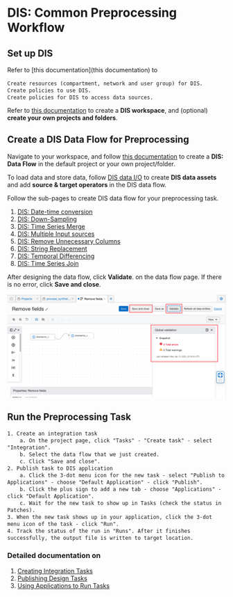 # DIS: Common Preprocessing Workflow

## Set up DIS


Refer to [this documentation](this documentation) to

```
Create resources (compartment, network and user group) for DIS.
Create policies to use DIS.
Create policies for DIS to access data sources.
```

Refer to [this documentation](https://docs.oracle.com/en-us/iaas/data-integration/using/workspaces.htm) to create a <b>DIS workspace</b>, and (optional) <b>create your own projects and folders</b>.

## Create a DIS Data Flow for Preprocessing


Navigate to your workspace, and follow [this documentation](https://docs.oracle.com/en-us/iaas/data-integration/using/data-flows.htm#creating-a-data-flow) to create a <b>DIS: Data Flow</b> in the default project or your own project/folder.

To load data and store data, follow [DIS data I/O](https://confluence.oci.oraclecorp.com/pages/viewpage.action?pageId=1594657765) to create <b>DIS data assets</b> and add <b>source & target operators</b> in the DIS data flow.

Follow the sub-pages to create DIS data flow for your preprocessing task.

1. [DIS: Date-time conversion](./date_time_conversion.md)
2. [DIS: Down-Sampling](downsampling.md)
3. [DIS: Time Series Merge](./time_series_merge.md) 
4. [DIS: Multiple Input sources](./Multiple_input_sources.md) 
5. [DIS: Remove Unnecessary Columns](./Remove_unnecessary_columns.md)
6. [DIS: String Replacement](string_replacement.md)
7. [DIS: Temporal Differencing](./Temporal_differencing.md) 
8. [DIS: Time Series Join](./time_series_join.md)


After designing the data flow, click <b>Validate</b>. on the data flow page. If there is no error, click <b>Save and close</b>. <br>

![image info](./utils/BDI1.png)
## Run the Preprocessing Task

```
1. Create an integration task
    a. On the project page, click "Tasks" - "Create task" - select "Integration".
    b. Select the data flow that we just created.
    c. Click "Save and close".
2. Publish task to DIS application
    a. Click the 3-dot menu icon for the new task - select "Publish to Applications" - choose "Default Application" - click "Publish".
    b. Click the plus sign to add a new tab - choose "Applications" - click "Default Application".
    c. Wait for the new task to show up in Tasks (check the status in Patches).
3. When the new task shows up in your application, click the 3-dot menu icon of the task - click "Run".
4. Track the status of the run in "Runs". After it finishes successfully, the output file is written to target location.
```

### Detailed documentation on

1. [Creating Integration Tasks](https://confluence.oci.oraclecorp.com/display/OCAS/DIS%3A+Common+Preprocessing+Workflow#:~:text=Creating%20Integration%20Tasks) 
2. [Publishing Design Tasks](https://docs.oracle.com/en-us/iaas/data-integration/using/publish-design-tasks.htm) 
3. [Using Applications to Run Tasks](https://docs.oracle.com/en-us/iaas/data-integration/using/run.htm) 


